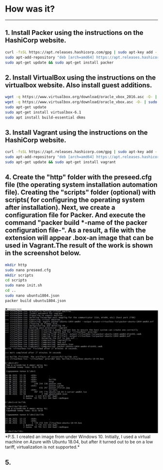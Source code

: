 # How was it?
************

## 1. Install Packer using the instructions on the HashiCorp website.  
   ```sh  
   curl -fsSL https://apt.releases.hashicorp.com/gpg | sudo apt-key add -  
   sudo apt-add-repository "deb [arch=amd64] https://apt.releases.hashicorp.com $(lsb_release -cs) main"  
   sudo apt-get update && sudo apt-get install packer  
   ```  
## 2. Install VirtualBox using the instructions on the virtualbox website. Also install guest additions.  
   ```sh
   wget -q https://www.virtualbox.org/download/oracle_vbox_2016.asc -O- | sudo apt-key add -  
   wget -q https://www.virtualbox.org/download/oracle_vbox.asc -O- | sudo apt-key add -  
   sudo apt-get update  
   sudo apt-get install virtualbox-6.1  
   sudo apt install build-essential dkms  
   ```
## 3. Install Vagrant using the instructions on the HashiCorp website.  
   ```sh
   curl -fsSL https://apt.releases.hashicorp.com/gpg | sudo apt-key add -  
   sudo apt-add-repository "deb [arch=amd64] https://apt.releases.hashicorp.com $(lsb_release -cs) main"  
   sudo apt-get update && sudo apt-get install vagrant  
   ```
## 4. Create the "http" folder with the preseed.cfg file (the operating system installation automation file). Creating the "scripts" folder (optional) with scripts( for configuring the operating system after installation). Next, we create a configuration file for Packer. And execute the command "packer build *-name of the packer configuration file-". As a result, a file with the extension will appear .box-an image that can be used in Vagrant.The result of the work is shown in the screenshot below.  
   ```sh
   mkdir http
   sudo nano preseed.cfg
   mkdir scripts
   cd scripts
   sudo nano init.sh
   cd ..
   sudo nano ubuntu1804.json
   packer build ubuntu1804.json
   ```
   <img src="https://github.com/dan480/DevOps_courses/blob/main/1.Containers-VMs/1.1.Vagrant%2BPacker/packer_finish.jpg" alt="drawing" width="800"/>  
   *P.S. I created an image from under Windows 10. Initially, I used a virtual machine on Azure with Ubuntu 18.04, but after it turned out to be on a low tariff, virtualization is not supported.*
     
## 5. 


   
